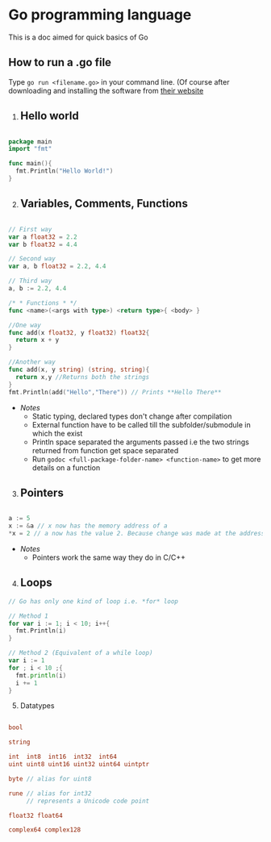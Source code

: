 # Go programming language
This is a doc aimed for quick basics of Go

## How to run a .go file
Type  ```go run <filename.go>``` in your command line. (Of course after downloading and installing the software from [their website](https://www.golang.org)

1. ## Hello world
```go

package main
import "fmt"

func main(){
  fmt.Println("Hello World!")
}
```

2. ## Variables, Comments, Functions
```go

// First way
var a float32 = 2.2
var b float32 = 4.4

// Second way
var a, b float32 = 2.2, 4.4

// Third way
a, b := 2.2, 4.4

/* * Functions * */
func <name>(<args with type>) <return type>{ <body> }

//One way
func add(x float32, y float32) float32{
  return x + y
}

//Another way
func add(x, y string) (string, string){
  return x,y //Returns both the strings
}
fmt.Println(add("Hello","There")) // Prints **Hello There**
```
* *Notes*
    * Static typing, declared types don't change after compilation
    * External function have to be called till the subfolder/submodule in which the exist
    * Println space separated the arguments passed i.e the two strings returned from function get space separated
    * Run ```godoc <full-package-folder-name> <function-name>``` to get more details on a function

3. ## Pointers
```go

a := 5
x := &a // x now has the memory address of a
*x = 2 // a now has the value 2. Because change was made at the address of a
```
* *Notes*
    * Pointers work the same way they do in C/C++

4. ## Loops
```go
// Go has only one kind of loop i.e. *for* loop

// Method 1
for var i := 1; i < 10; i++{
  fmt.Println(i)
}

// Method 2 (Equivalent of a while loop)
var i := 1
for ; i < 10 ;{
  fmt.println(i)
  i += 1
}
```

5. Datatypes
```go

bool

string

int  int8  int16  int32  int64
uint uint8 uint16 uint32 uint64 uintptr

byte // alias for uint8

rune // alias for int32
     // represents a Unicode code point

float32 float64

complex64 complex128
```
